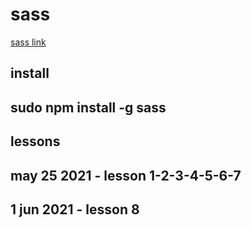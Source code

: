 # sass

[sass link](https://www.youtube.com/watch?v=t6K64tVRsLk&list=PLpP9FLMkNf55euqjAP_66mCq46HGqkJsM)

## install

## sudo npm install -g sass


## lessons

## may 25 2021 - lesson 1-2-3-4-5-6-7

## 1 jun 2021 - lesson 8